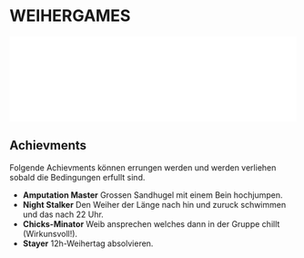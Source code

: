 # WEIHERGAMES

<iframe src="./player_theel.html"
        scrolling="no" seamless="seamless"
        frameBorder="0" width="100%"
        onload="resizeIframe(this)">
</iframe>

## Achievments

Folgende Achievments können errungen werden und werden verliehen sobald die Bedingungen erfullt sind.

-   **Amputation Master** Grossen Sandhugel mit einem Bein hochjumpen.
-   **Night Stalker** Den Weiher der Länge nach hin und zuruck schwimmen und das nach 22 Uhr.
-   **Chicks-Minator** Weib ansprechen welches dann in der Gruppe chillt (Wirkunsvoll!).
-   **Stayer** 12h-Weihertag absolvieren.
